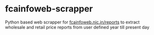 # fcainfoweb-scrapper
Python based web scrapper for [fcainfoweb.nic.in/reports](https://fcainfoweb.nic.in/reports/Report_Menu_Web.aspx) to extract wholesale and retail price reports from user defined year till present day

